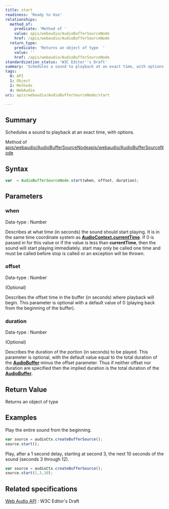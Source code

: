 ```yaml
---
title: start
readiness: 'Ready to Use'
relationships:
  method_of:
    predicate: 'Method of '
    value: apis/webaudio/AudioBufferSourceNode
    href: /apis/webaudio/AudioBufferSourceNode
  return_type:
    predicate: 'Returns an object of type  '
    value: ''
    href: /apis/webaudio/AudioBufferSourceNode
standardization_status: 'W3C Editor''s Draft'
summary: 'Schedules a sound to playback at an exact time, with options.'
tags:
  0: API
  1: Object
  2: Methods
  4: WebAudio
uri: apis/webaudio/AudioBufferSourceNode/start

---
```

## Summary

Schedules a sound to playback at an exact time, with options.

Method of [apis/webaudio/AudioBufferSourceNode](/apis/webaudio/AudioBufferSourceNode)[apis/webaudio/AudioBufferSourceNode](/apis/webaudio/AudioBufferSourceNode)

## Syntax

``` js
var  = AudioBufferSourceNode.start(when, offset, duration);
```

## Parameters

### when

 Data-type
:   Number

 Describes at what time (in seconds) the sound should start playing. It is in the same time coordinate system as [**AudioContext.currentTime**](/apis/webaudio/AudioContext/currentTime). If 0 is passed in for this value or if the value is less than **currentTime**, then the sound will start playing immediately. start may only be called one time and must be called before stop is called or an exception will be thrown.

### offset

 Data-type
:   Number

(Optional)

Describes the offset time in the buffer (in seconds) where playback will begin. This parameter is optional with a default value of 0 (playing back from the beginning of the buffer).

### duration

 Data-type
:   Number

(Optional)

Describes the duration of the portion (in seconds) to be played. This parameter is optional, with the default value equal to the total duration of the [**AudioBuffer**](/apis/webaudio/AudioBuffer) minus the offset parameter. Thus if neither offset nor duration are specified then the implied duration is the total duration of the [**AudioBuffer**](/apis/webaudio/AudioBuffer).

## Return Value

Returns an object of type

## Examples

Play the entire sound from the beginning.

``` js
var source = audioCtx.createBufferSource();
source.start();
```

Play, after a 1 second delay, starting at second 3, the next 10 seconds of the sound (seconds 3 through 12).

``` js
var source = audioCtx.createBufferSource();
source.start(1,3,10);
```

## Related specifications

[Web Audio API](http://webaudio.github.io/web-audio-api/)
:   W3C Editor's Draft
